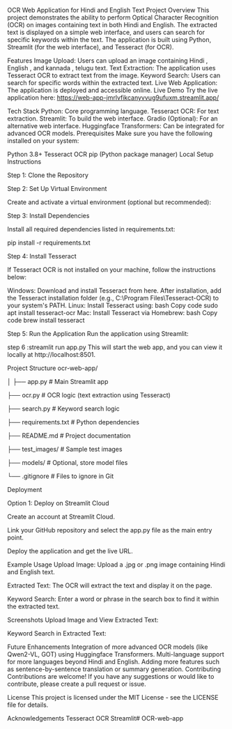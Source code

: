 OCR Web Application for Hindi and English Text
Project Overview
This project demonstrates the ability to perform Optical Character Recognition (OCR) on images containing text in both Hindi and English. The extracted text is displayed on a simple web interface, and users can search for specific keywords within the text. The application is built using Python, Streamlit (for the web interface), and Tesseract (for OCR).

Features
Image Upload: Users can upload an image containing Hindi , English , and kannada , telugu text.
Text Extraction: The application uses Tesseract OCR to extract text from the image.
Keyword Search: Users can search for specific words within the extracted text.
Live Web Application: The application is deployed and accessible online.
Live Demo
Try the live application here: https://web-app-jmrlvfikcanyvvug9ufuxm.streamlit.app/

Tech Stack
Python: Core programming language.
Tesseract OCR: For text extraction.
Streamlit: To build the web interface.
Gradio (Optional): For an alternative web interface.
Huggingface Transformers: Can be integrated for advanced OCR models.
Prerequisites
Make sure you have the following installed on your system:

Python 3.8+
Tesseract OCR
pip (Python package manager)
Local Setup Instructions

Step 1: Clone the Repository

 

Step 2: Set Up Virtual Environment

Create and activate a virtual environment (optional but recommended):


Step 3: Install Dependencies

Install all required dependencies listed in requirements.txt:


pip install -r requirements.txt

Step 4: Install Tesseract

If Tesseract OCR is not installed on your machine, follow the instructions below:

Windows: Download and install Tesseract from here. After installation, add the Tesseract installation folder (e.g., C:\Program Files\Tesseract-OCR\) to your system's PATH.
Linux: Install Tesseract using:
bash
Copy code
sudo apt install tesseract-ocr
Mac: Install Tesseract via Homebrew:
bash
Copy code
brew install tesseract




Step 5: Run the Application
Run the application using Streamlit:


step 6 :streamlit run app.py
This will start the web app, and you can view it locally at http://localhost:8501.

Project Structure
ocr-web-app/

│
├── app.py                # Main Streamlit app

├── ocr.py                # OCR logic (text extraction using Tesseract)

├── search.py             # Keyword search logic

├── requirements.txt      # Python dependencies

├── README.md             # Project documentation

├── test_images/          # Sample test images

├── models/               # Optional, store model files

└── .gitignore            # Files to ignore in Git








Deployment

Option 1: Deploy on Streamlit Cloud

Create an account at Streamlit Cloud.

Link your GitHub repository and select the app.py file as the main entry point.

Deploy the application and get the live URL.




Example Usage
Upload Image: Upload a .jpg or .png image containing Hindi and English text.

Extracted Text: The OCR will extract the text and display it on the page.

Keyword Search: Enter a word or phrase in the search box to find it within the extracted text.

Screenshots
Upload Image and View Extracted Text:

Keyword Search in Extracted Text:

Future Enhancements
Integration of more advanced OCR models (like Qwen2-VL, GOT) using Huggingface Transformers.
Multi-language support for more languages beyond Hindi and English.
Adding more features such as sentence-by-sentence translation or summary generation.
Contributing
Contributions are welcome! If you have any suggestions or would like to contribute, please create a pull request or issue.

License
This project is licensed under the MIT License - see the LICENSE file for details.

Acknowledgements
Tesseract OCR
Streamlit# OCR-web-app
